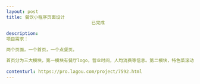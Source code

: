 ```yaml
---                
layout: post       
title: 餐饮小程序页面设计
                                已完成
           
description: 
项目需求：

两个页面，一个首页，一个点餐页。

首页分为三大模块，第一模块有餐厅logo，营业时间，人均消费等信息。第二模块，特色菜滚动传播。第三块，文字介绍，以及图片展示。
     
contenturl: https://pro.lagou.com/project/7592.html      
---                 
```

